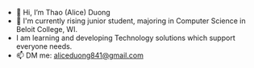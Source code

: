 - 👋 Hi, I’m Thao (Alice) Duong
- 🌱 I'm currently rising junior student, majoring in Computer Science in Beloit College, WI.
-  I am learning and developing Technology solutions which support everyone needs. 
- 📫 DM me: aliceduong841@gmail.com

<!---
liceyoung/liceyoung is a ✨ special ✨ repository because its `README.md` (this file) appears on your GitHub profile.
You can click the Preview link to take a look at your changes.
--->

